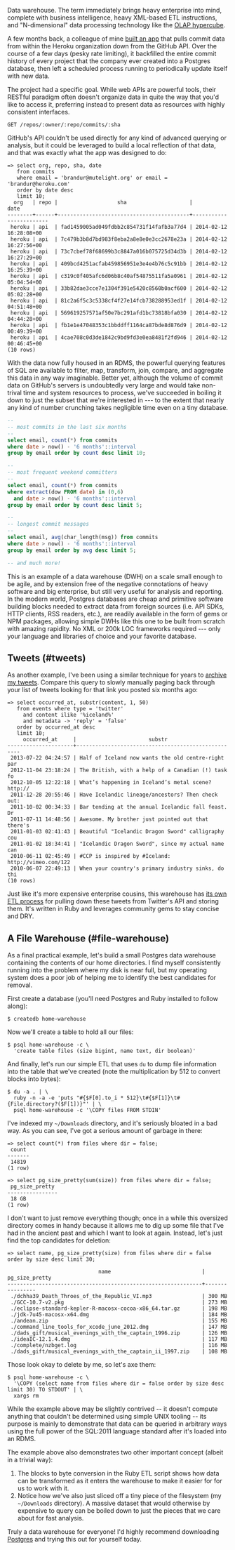 Data warehouse. The term immediately brings heavy enterprise into mind, complete with business intelligence, heavy XML-based ETL instructions, and "N-dimensional" data processing technology like the [OLAP hypercube](http://en.wikipedia.org/wiki/OLAP_cube).

A few months back, a colleague of mine [built an app](https://github.com/mfine/prism) that pulls commit data from within the Heroku organization down from the GitHub API. Over the course of a few days (pesky rate limiting), it backfilled the entire commit history of every project that the company ever created into a Postgres database, then left a scheduled process running to periodically update itself with new data.

The project had a specific goal. While web APIs are powerful tools, their RESTful paradigm often doesn't organize data in quite the way that you'd like to access it, preferring instead to present data as resources with highly consistent interfaces.

    GET /repos/:owner/:repo/commits/:sha

GitHub's API couldn't be used directly for any kind of advanced querying or analysis, but it could be leveraged to build a local reflection of that data, and that was exactly what the app was designed to do:

```
=> select org, repo, sha, date
   from commits
   where email = 'brandur@mutelight.org' or email = 'brandur@heroku.com'
   order by date desc
   limit 10;
  org   | repo |                   sha                    |          date
--------+------+------------------------------------------+------------------------
 heroku | api  | fad1459005ad049fdbb2c854731f14fafb3a77d4 | 2014-02-12 16:28:08+00
 heroku | api  | 7c479b3b8d7bd983f8eba2a8e8e0e3cc2678e23a | 2014-02-12 16:27:56+00
 heroku | api  | 73c7cbef78f68699b3c8847a016b075725d34d3b | 2014-02-12 16:27:29+00
 heroku | api  | 409bcd4251acfab459856951e3e4e4b76c5c91bb | 2014-02-12 16:25:39+00
 heroku | api  | c319c0f405afc6d06b8c40af54875511fa5a0961 | 2014-02-12 05:04:54+00
 heroku | api  | 33b82dae3cce7e1304f391e5420c8560b0acf600 | 2014-02-12 05:02:28+00
 heroku | api  | 81c2a6f5c3c5338cf4f27e14fcb738288953ed1f | 2014-02-12 04:51:48+00
 heroku | api  | 569619257571af50e7bc291afd1bc73818bfa030 | 2014-02-12 04:44:28+00
 heroku | api  | fb1e1e47048353c1bbddff1164ca87bde8d876d9 | 2014-02-12 00:49:39+00
 heroku | api  | 4cae708c0d3de1842c9bd9fd3e0ea8481f2fd946 | 2014-02-12 00:46:45+00
(10 rows)
```

With the data now fully housed in an RDMS, the powerful querying features of SQL are available to filter, map, transform, join, compare, and aggregate this data in any way imaginable. Better yet, although the volume of commit data on GitHub's servers is undoubtedly very large and would take non-trival time and system resources to process, we've succeeded in boiling it down to just the subset that we're interested in --- to the extent that nearly any kind of number crunching takes negligible time even on a tiny database.

``` sql
--
-- most commits in the last six months
--
select email, count(*) from commits
where date > now() - '6 months'::interval
group by email order by count desc limit 10;

--
-- most frequent weekend committers
--
select email, count(*) from commits
where extract(dow FROM date) in (0,6)
  and date > now() - '6 months'::interval
group by email order by count desc limit 5;

--
-- longest commit messages
--
select email, avg(char_length(msg)) from commits
where date > now() - '6 months'::interval
group by email order by avg desc limit 5;

-- and much more!
```

This is an example of a data warehouse (DWH) on a scale small enough to be agile, and by extension free of the negative connotations of heavy software and big enterprise, but still very useful for analysis and reporting. In the modern world, Postgres databases are cheap and primitive software building blocks needed to extract data from foreign sources (i.e. API SDKs, HTTP clients, RSS readers, etc.), are readily available in the form of gems or NPM packages, allowing simple DWHs like this one to be built from scratch with amazing rapidity. No XML or 200k LOC frameworks required --- only your language and libraries of choice and your favorite database.

## Tweets (#tweets)

As another example, I've been using a similar technique for years to [archive my tweets](https://github.com/brandur/blackswan). Compare this query to slowly manually paging back through your list of tweets looking for that link you posted six months ago:

```
=> select occurred_at, substr(content, 1, 50)
   from events where type = 'twitter'
     and content ilike '%iceland%'
     and metadata -> 'reply' = 'false'
   order by occurred_at desc
   limit 10;
     occurred_at     |                       substr
---------------------+----------------------------------------------------
 2013-07-22 04:24:57 | Half of Iceland now wants the old centre-right par
 2012-11-04 23:18:24 | The British, with a help of a Canadian (!) task fo
 2012-10-05 12:22:18 | What’s happening in Iceland’s metal scene? http://
 2011-12-28 20:55:46 | Have Icelandic lineage/ancestors? Then check out:
 2011-10-02 00:34:33 | Bar tending at the annual Icelandic fall feast. Dr
 2011-07-11 14:48:56 | Awesome. My brother just pointed out that there's
 2011-01-03 02:41:43 | Beautiful "Icelandic Dragon Sword" calligraphy cou
 2011-01-02 18:34:41 | "Icelandic Dragon Sword", since my actual name can
 2010-06-11 02:45:49 | #CCP is inspired by #Iceland: http://vimeo.com/122
 2010-06-07 22:49:13 | When your country's primary industry sinks, do thi
(10 rows)
```

Just like it's more expensive enterprise cousins, this warehouse has [its own ETL process](https://github.com/brandur/blackswan/blob/master/lib/black_swan/spiders/twitter.rb) for pulling down these tweets from Twitter's API and storing them. It's written in Ruby and leverages community gems to stay concise and DRY.

## A File Warehouse (#file-warehouse)

As a final practical example, let's build a small Postgres data warehouse containing the contents of our home directories. I find myself consistently running into the problem where my disk is near full, but my operating system does a poor job of helping me to identify the best candidates for removal.

First create a database (you'll need Postgres and Ruby installed to follow along):

```
$ createdb home-warehouse
```

Now we'll create a table to hold all our files:

```
$ psql home-warehouse -c \
  'create table files (size bigint, name text, dir boolean)'
```

And finally, let's run our simple ETL that uses `du` to dump file information into the table that we've created (note the multiplication by 512 to convert blocks into bytes):

```
$ du -a . | \
  ruby -n -a -e 'puts "#{$F[0].to_i * 512}\t#{$F[1]}\t#{File.directory?($F[1])}"' | \
  psql home-warehouse -c '\COPY files FROM STDIN'
```

I've indexed my `~/Downloads` directory, and it's seriously bloated in a bad way. As you can see, I've got a serious amount of garbage in there:

```
=> select count(*) from files where dir = false;
 count
-------
 14819
(1 row)

=> select pg_size_pretty(sum(size)) from files where dir = false;
 pg_size_pretty
----------------
 18 GB
(1 row)
```

I don't want to just remove everything though; once in a while this oversized directory comes in handy because it allows me to dig up some file that I've had in the ancient past and which I want to look at again. Instead, let's just find the top candidates for deletion:

```
=> select name, pg_size_pretty(size) from files where dir = false order by size desc limit 30;

                             name                             | pg_size_pretty
--------------------------------------------------------------+----------------
 ./dchha39_Death_Throes_of_the_Republic_VI.mp3                | 300 MB
 ./GCC-10.7-v2.pkg                                            | 273 MB
 ./eclipse-standard-kepler-R-macosx-cocoa-x86_64.tar.gz       | 198 MB
 ./jdk-7u45-macosx-x64.dmg                                    | 184 MB
 ./andean.zip                                                 | 155 MB
 ./command_line_tools_for_xcode_june_2012.dmg                 | 147 MB
 ./dads_gift/musical_evenings_with_the_captain_1996.zip       | 126 MB
 ./ideaIC-12.1.4.dmg                                          | 117 MB
 ./complete/nzbget.log                                        | 116 MB
 ./dads_gift/musical_evenings_with_the_captain_ii_1997.zip    | 108 MB
```

Those look okay to delete by me, so let's axe them:

```
$ psql home-warehouse -c \
  '\COPY (select name from files where dir = false order by size desc limit 30) TO STDOUT' | \
  xargs rm
```

While the example above may be slightly contrived -- it doesn't compute anything that couldn't be determined using simple UNIX tooling -- its purpose is mainly to demonstrate that data can be queried in arbitrary ways using the full power of the SQL:2011 language standard after it's loaded into an RDMS.

The example above also demonstrates two other important concept (albeit in a trivial way):

1. The blocks to byte conversion in the Ruby ETL script shows how data can be transformed as it enters the warehouse to make it easier for for us to work with it.
2. Notice how we've also just sliced off a tiny piece of the filesystem (my `~/Downloads` directory). A massive dataset that would otherwise by expensive to query can be boiled down to just the pieces that we care about for fast analysis.

Truly a data warehouse for everyone! I'd highly recommend downloading [Postgres](http://www.postgresql.org/download/) and trying this out for yourself today.
